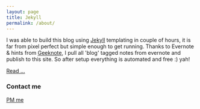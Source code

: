 ```yaml
---
layout: page
title: Jekyll
permalink: /about/
---
```


I was able to build this blog using [Jekyll](http://jekyllrb.com/) templating in couple of hours, it is far from pixel perfect but simple enough to get running. Thanks to Evernote & hints from [Geeknote](https://github.com/VitaliyRodnenko/geeknote), I pull all 'blog' tagged notes from evernote and publish to this site. So after setup everything is automated and free :) yah!


[Read ...](/Setup/)

### Contact me

[PM me](http://dhval.github.io/suggestions/)